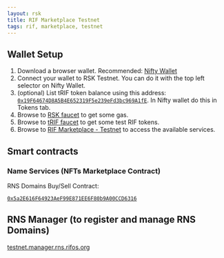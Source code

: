 ```yaml
---
layout: rsk
title: RIF Marketplace Testnet
tags: rif, marketplace, testnet
---
```


## Wallet Setup

1. Download a browser wallet. Recommended: [Nifty Wallet](https://chrome.google.com/webstore/detail/nifty-wallet/jbdaocneiiinmjbjlgalhcelgbejmnid)
2. Connect your wallet to RSK Testnet. You can do it with the top left selector on Nifty Wallet.
3. (optional) List tRIF token balance using this address: [`0x19F64674D8A5B4E652319F5e239eFd3bc969A1fE`](https://explorer.testnet.rsk.co/address/0x19F64674D8A5B4E652319F5e239eFd3bc969A1fE). In Nifty wallet do this in Tokens tab.
4. Browse to [RSK faucet](https://faucet.testnet.rsk.co) to get some gas.
5. Browse to [tRIF faucet](https://faucet.rifos.org) to get some test RIF tokens.
6. Browse to [RIF Marketplace - Testnet](https://marketplace.testnet.rifos.org) to access the available services.


## Smart contracts

### Name Services (NFTs Marketplace Contract)

RNS Domains Buy/Sell Contract:

[`0x5a2E616F64923AeF99E871EE6F80b9A00CCD6316`](https://explorer.testnet.rsk.co/address/0x5a2E616F64923AeF99E871EE6F80b9A00CCD6316)

## RNS Manager (to register and manage RNS Domains)

[testnet.manager.rns.rifos.org](https://testnet.manager.rns.rifos.org/)
